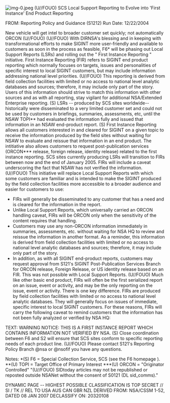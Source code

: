 ![img-0.jpeg](img-0.jpeg)
(U//FOUO) SCS Local Support Reporting to Evolve into 'First Instance' End Product Reporting

FROM:
Reporting Policy and Guidance (S1212)
Run Date: 12/22/2004

New vehicle will get intel to broader customer set quickly; not automatically ORCON (U//FOUO)
(U//FOUO) With DIRNSA's blessing and in keeping with transformational efforts to make SIGINT more user-friendly and available to customers as soon in the process as feasible, F6* will be phasing out Local Support Reports (LSRs) and rolling out the " First Instance Reporting " initiative. First Instance Reporting (FIR) refers to SIGINT end product reporting which normally focuses on targets, issues and personalities of specific interest to local SIGINT customers, but may include information addressing national level priorities.
(U//FOUO) This reporting is derived from field collection facilities with limited or no access to national level analytic databases and sources; therefore, it may include only part of the story. Users of this information should strive to match this information with other sources and as with all reporting, stay vigilant for additional NSA/Extended Enterprise reporting.
(S) LSRs -- produced by SCS sites worldwide-- historically were disseminated to a very limited customer set and could not be used by customers in briefings, summaries, assessments, etc, until the NSAW TOPI** had evaluated the information fully and issued that information in an NSAW end-product report.
(S) First Instance Reporting allows all customers interested in and cleared for SIGINT on a given topic to receive the information produced by the field sites without waiting for NSAW to evaluate and reissue that information in an end product. The intitiative also allows customers to request post-publication services (ORCON*** release, foreign release, identity release) related to the first instance reporting. SCS sites currently producing LSRs will transition to FIRs between now and the end of January 2005. FIRs will include a caveat underscoring the fact that NSAW has not verified the information.
(U//FOUO) This initiative will replace Local Support Reports with which some customers are familiar and is intended to make the SIGINT produced by the field collection facilities more accessible to a broader audience and easier for customers to use:

- FIRs will generally be disseminated to any customer that has a need and is cleared for the information in the report.
- Unlike Local Support Reports, which universally carried an ORCON handling caveat, FIRs will be ORCON only when the sensitivity of the content requires that handling.
- Customers may use any non-ORCON information immediately in summaries, assessments, etc. without waiting for NSA HQ to review and reissue the information in another format. As a reminder, this information is derived from field collection facilities with limited or no access to national level analytic databases and sources; therefore, it may include only part of the story.
- In addition, as with all SIGINT end-product reports, customers may request approval from S121's SIGINT Post-Publication Services Branch for ORCON release, Foreign Release, or US identity release based on an FIR. This was not possible with Local Support Reports.
(U//FOUO) Much like other basic end product, FIRs will often be the first serialized report on an issue, event or activity, and may be the only reporting on the issue, event or activity. There is one key difference. FIRs are produced by field collection facilities with limited or no access to
national level analytic databases. They will generally focus on issues of immediate, specific interest to local SIGINT customers. For these reasons, FIRs will carry the following caveat to remind customers that the information has not been fully analyzed or verified by NSA HQ:

TEXT: WARNING NOTICE: THIS IS A FIRST INSTANCE REPORT WHICH CONTAINS INFORMATION NOT VERIFIED BY NSA.
(S) Close coordination between F6 and S2 will ensure that SCS sites conform to specific reporting needs of each product line.
(U//FOUO) Please contact S121's Reporting Policy Branch @nsa or @nsofif you have any questions.

Notes:
*(S) F6 = Special Collection Service, SCS (see the F6 homepage ).
**(U) TOPI = Target Office of Primary Interest
***(U) ORCON = "Originator Controlled"
"(U//FOUO) SIDtoday articles may not be republished or reposted outside NSANet without the consent of S0121 (DL sid_comms)."

DYNAMIC PAGE -- HIGHEST POSSIBLE CLASSIFICATION IS
TOP SECRET // SI / TK // REL TO USA AUS CAN GBR NZL
DERIVED FROM: NSA/CSSM 1-52, DATED 08 JAN 2007 DECLASSIFY ON: 20320108
